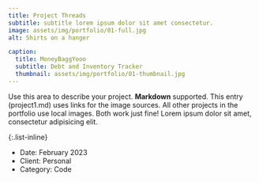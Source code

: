 ```yaml
---
title: Project Threads
subtitle: subtitle lorem ipsum dolor sit amet consectetur.
image: assets/img/portfolio/01-full.jpg
alt: Shirts on a hanger

caption:
  title: MoneyBaggYooo
  subtitle: Debt and Inventory Tracker 
  thumbnail: assets/img/portfolio/01-thumbnail.jpg
---
```

Use this area to describe your project. **Markdown** supported. This entry (project1.md) uses links for the image sources. All other projects in the portfolio use local images. Both work just fine! Lorem ipsum dolor sit amet, consectetur adipisicing elit. 

{:.list-inline}
- Date: February 2023
- Client: Personal
- Category: Code

